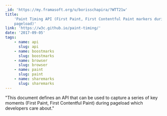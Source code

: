 ```yaml
---
_id: 'https://my.framasoft.org/u/borisschapira/?WTT21w'
title:
    'Paint Timing API (First Paint, First Contentful Paint markers during
    pageload)'
link: 'https://w3c.github.io/paint-timing/'
date: '2017-09-05'
tags:
    - name: api
      slug: api
    - name: boostmarks
      slug: boostmarks
    - name: browser
      slug: browser
    - name: paint
      slug: paint
    - name: sharemarks
      slug: sharemarks
---
```


<div class="markdown"><p>&quot;This document defines an API that can be used to capture a series of key moments (First Paint, First Contentful Paint) during pageload which developers care about.&quot;
</p></div>
